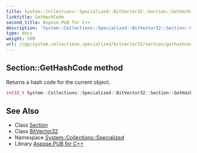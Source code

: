 ```yaml
---
title: System::Collections::Specialized::BitVector32::Section::GetHashCode method
linktitle: GetHashCode
second_title: Aspose.PUB for C++
description: 'System::Collections::Specialized::BitVector32::Section::GetHashCode method. Returns a hash code for the current object in C++.'
type: docs
weight: 500
url: /cpp/system.collections.specialized/bitvector32/section/gethashcode/
---
```

## Section::GetHashCode method


Returns a hash code for the current object.

```cpp
int32_t System::Collections::Specialized::BitVector32::Section::GetHashCode() const
```

## See Also

* Class [Section](../)
* Class [BitVector32](../../)
* Namespace [System::Collections::Specialized](../../../)
* Library [Aspose.PUB for C++](../../../../)
